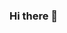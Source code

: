 ### Hi there 👋

<!--
**Qasim-prgmr/Qasim-prgmr** is a ✨ _special_ ✨ repository because its `README.md` (this file) appears on your GitHub profile.

Here are some ideas to get you started:

- 🔭 I’m currently working on ¯\_(ツ)_/¯ .
- 🌱 I’m currently learning CLang.
- 👯 I’m looking to collaborate on One-Exploit's.
- 🤔 I’m looking for help with you.
- 💬 Ask me about ...
- 📫 How to reach me: through by qasimmohd1086@gmail.com
- 😄 Pronouns: An-Exploit's
- ⚡ Fun fact: no  .  hahahhahaa
-->
